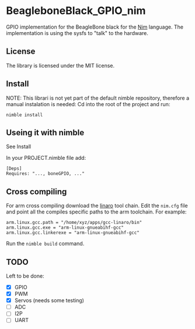# BeagleboneBlack_GPIO_nim
GPIO implementation for the BeagleBone black for the [Nim](http://nim-lang.org/) language.
The implementation is using the sysfs to "talk" to the hardware.

## License
The library is licensed under the MIT license.

## Install
NOTE: This librari is not yet part of the default nimble repository, therefore a manual instalation is needed:
Cd into the root of the project and run:
```
nimble install
```

## Useing it with nimble
See Install

In your PROJECT.nimble file add:
```
[Deps]
Requires: "..., boneGPIO, ..."
```

## Cross compiling
For arm cross compiling download the [linaro](https://www.linaro.org/) tool chain. Edit the ```nim.cfg``` file and point all the compiles specific paths to the arm toolchain.
For example:

```
arm.linux.gcc.path = "/home/xyz/apps/gcc-linaro/bin"
arm.linux.gcc.exe = "arm-linux-gnueabihf-gcc"
arm.linux.gcc.linkerexe = "arm-linux-gnueabihf-gcc"
```

Run the ```nimble build``` command.

## TODO
Left to be done:
- [X] GPIO
- [X] PWM
- [X] Servos (needs some testing)
- [ ] ADC
- [ ] I2P
- [ ] UART
